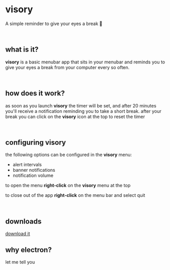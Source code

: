 
# <b>visory</b>
A simple reminder to give your eyes a break 👀

<br/>


## what is it?
<b>visory</b> is a basic menubar app that sits in your menubar and reminds you to give your eyes a break from your computer every so often. 

<br/>

## how does it work?
as soon as you launch <b>visory</b> the timer will be set, and after 20 minutes you'll receive a notification reminding you to take a short break. 
after your break you can click on the <b>visory</b> icon at the top to reset the timer

<br/>

## configuring visory
the following options can be configured in the <b>visory</b> menu:

- alert intervals
- banner notifications
- notification volume

to open the menu <b>right-click</b> on the <b>visory</b> menu at the top

to close out of the app <b>right-click</b> on the menu bar and select quit

<br/>

## downloads
<a href="https://github.com/kevincardona/visory/releases/tag/v0.1.0">download it</a>


## why electron?
let me tell you
